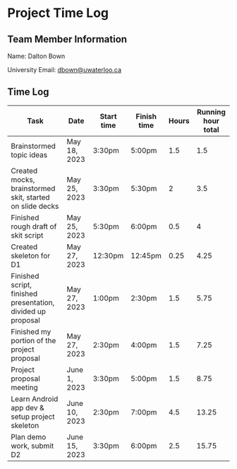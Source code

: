 # Project Time Log

## Team Member Information

Name: Dalton Bown

University Email: <dbown@uwaterloo.ca>

## Time Log

| Task                                                        | Date          | Start time | Finish time | Hours | Running hour total |
|-------------------------------------------------------------|---------------|------------|-------------|-------|--------------------|
| Brainstormed topic ideas                                    | May 18, 2023  | 3:30pm     | 5:00pm      | 1.5   | 1.5                |
| Created mocks, brainstormed skit, started on slide decks    | May 25, 2023  | 3:30pm     | 5:30pm      | 2     | 3.5                |
| Finished rough draft of skit script                         | May 25, 2023  | 5:30pm     | 6:00pm      | 0.5   | 4                  |
| Created skeleton for D1                                     | May 27, 2023  | 12:30pm    | 12:45pm     | 0.25  | 4.25               |
| Finished script, finished presentation, divided up proposal | May 27, 2023  | 1:00pm     | 2:30pm      | 1.5   | 5.75               |
| Finished my portion of the project proposal                 | May 27, 2023  | 2:30pm     | 4:00pm      | 1.5   | 7.25               |
| Project proposal meeting                                    | June 1, 2023  | 3:30pm     | 5:00pm      | 1.5   | 8.75               |
| Learn Android app dev & setup project skeleton              | June 10, 2023 | 2:30pm     | 7:00pm      | 4.5   | 13.25              |
| Plan demo work, submit D2                                   | June 15, 2023 | 3:30pm     | 6:00pm      | 2.5   | 15.75              |